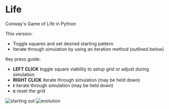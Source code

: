Life
====

Conway's Game of Life in Python


This version:
  - Toggle squares and set desired starting pattern
  - Iterate through simulation by using an iteration method (outlined below)

Key press guide:
  - **LEFT CLICK** toggle square viability to setup grid or adjust during simulation
  - **RIGHT CLICK** iterate through simulation (may be held down)
  - **r** iterate through simulation (may be held down)
  - **c** reset the grid

![starting out](http://www.mutaku.com/conway5-4.png)
![evolution](http://www.mutaku.com/conway5-2.png)